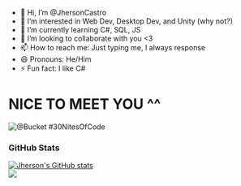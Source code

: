 - 👋 Hi, I’m @JhersonCastro
- 👀 I’m interested in Web Dev, Desktop Dev, and Unity (why not?)
- 🌱 I’m currently learning C#, SQL, JS
- 💞️ I’m looking to collaborate with you <3
- 📫 How to reach me: Just typing me, I always response
- 😄 Pronouns: He/Him
- ⚡ Fun fact: I like C#
# NICE TO MEET YOU ^^
  ![@Bucket #30NitesOfCode](https://www.codedex.io/api/petStatus?user=Bucket)

### GitHub Stats
[![Jherson's GitHub stats](https://github-readme-stats.vercel.app/api?username=JhersonCastro)](https://github.com/anuraghazra/github-readme-stats)
</a>
<br />
<a href="https://github.com/JhersonCastro?tab=repositories">
  <img src="https://github-readme-stats.vercel.app/api/top-langs/?username=JhersonCastro&theme=solarized-dark" />
</a>

<!---
JhersonCastro/JhersonCastro is a ✨ special ✨ repository because its `README.md` (this file) appears on your GitHub profile.
You can click the Preview link to take a look at your changes.
--->
